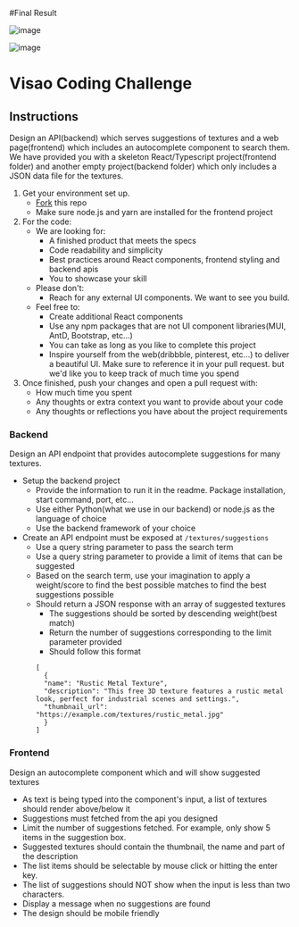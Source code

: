 
#Final Result

![image](https://user-images.githubusercontent.com/51382208/232643109-44647483-0ad9-4e27-a92d-c226d63c3f1a.png)



![image](https://user-images.githubusercontent.com/51382208/232643142-ab1cc420-9efe-4e55-947f-e2ab993c695e.png)



























# Visao Coding Challenge
## Instructions
Design an API(backend) which serves suggestions of textures and a web page(frontend) 
which includes an autocomplete component to search them.
We have provided you with a skeleton React/Typescript project(frontend folder)
and another empty project(backend folder) which only includes a JSON data file for the textures.

1. Get your environment set up.
   - [Fork](https://docs.github.com/en/get-started/quickstart/fork-a-repo) this repo
   - Make sure node.js and yarn are installed for the frontend project
2. For the code:
   - We are looking for:
     - A finished product that meets the specs
     - Code readability and simplicity
     - Best practices around React components, frontend styling and backend apis
     - You to showcase your skill
   - Please don't:
     - Reach for any external UI components. We want to see you build.
   - Feel free to:
     - Create additional React components
     - Use any npm packages that are not UI component libraries(MUI, AntD, Bootstrap, etc...)
     - You can take as long as you like to complete this project
     - Inspire yourself from the web(dribbble, pinterest, etc...) to deliver a beautiful UI.
Make sure to reference it in your pull request. 
but we'd like you to keep track of much time you spend
3. Once finished, push your changes and open a pull request with:
   - How much time you spent
   - Any thoughts or extra context you want to provide about your code
   - Any thoughts or reflections you have about the project requirements

### Backend
Design an API endpoint that provides autocomplete suggestions for many textures.
- Setup the backend project
  - Provide the information to run it in the readme. Package installation, start command, port, etc...
  - Use either Python(what we use in our backend) or node.js as the language of choice
  - Use the backend framework of your choice
- Create an API endpoint must be exposed at `/textures/suggestions`
  - Use a query string parameter to pass the search term
  - Use a query string parameter to provide a limit of items that can be suggested
  - Based on the search term, 
use your imagination to apply a weight/score to find the best possible matches 
to find the best suggestions possible 
  - Should return a JSON response with an array of suggested textures
    - The suggestions should be sorted by descending weight(best match)
    - Return the number of suggestions corresponding to the limit parameter provided
    - Should follow this format
    ```
    [
      {
      "name": "Rustic Metal Texture",
      "description": "This free 3D texture features a rustic metal look, perfect for industrial scenes and settings.",
      "thumbnail_url": "https://example.com/textures/rustic_metal.jpg"
      }
    ]
    ```

### Frontend
Design an autocomplete component which and will show suggested textures
- As text is being typed into the component's input, a list of textures should render above/below it
- Suggestions must fetched from the api you designed
- Limit the number of suggestions fetched. For example, only show 5 items in the suggestion box.
- Suggested textures should contain the thumbnail, the name and part of the description
- The list items should be selectable by mouse click or hitting the enter key.
- The list of suggestions should NOT show when the input is less than two characters.
- Display a message when no suggestions are found
- The design should be mobile friendly

